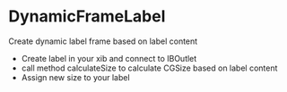 DynamicFrameLabel
=================

Create dynamic label frame based on label content

- Create label in your xib and connect to IBOutlet
- call method calculateSize to calculate CGSize based on label content
- Assign new size to your label 
